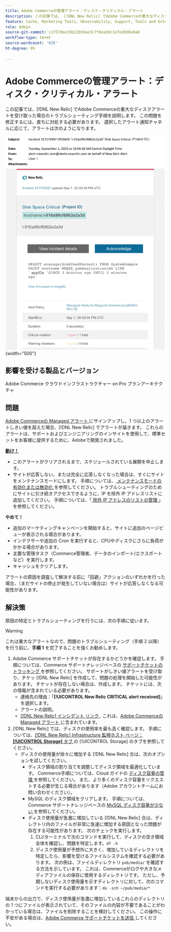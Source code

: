 ```yaml
---
title: Adobe Commerceの管理アラート：ディスク・クリティカル・アラート
description: この記事では、 [!DNL New Relic] でAdobe Commerceの重大なディスクアラートを受け取った場合のトラブルシューティング手順を説明します。 この問題を修正するには、直ちに対処する必要があります。
feature: Cache, Marketing Tools, Observability, Support, Tools and External Services
role: Admin
source-git-commit: c1757dee33b22b5dae3c7f0eab9c1efe20d0a9a8
workflow-type: tm+mt
source-wordcount: '635'
ht-degree: 0%

---
```



# Adobe Commerceの管理アラート：ディスク・クリティカル・アラート

この記事では、[!DNL New Relic] でAdobe Commerceの重大なディスクアラートを受け取った場合のトラブルシューティング手順を説明します。 この問題を修正するには、直ちに対処する必要があります。 選択したアラート通知チャネルに応じて、アラートは次のようになります。

![disk critical アラート ](../../assets/managed-alerts/disk-critical-magento-managed.png){width="500"}

## 影響を受ける製品とバージョン

Adobe Commerce クラウドインフラストラクチャー on Pro プランアーキテクチャ

## 問題

[Adobe Commerceの Managed アラート ](managed-alerts-for-magento-commerce.md) にサインアップし、1 つ以上のアラートしきい値を超えた場合、[!DNL New Relic] でアラートが届きます。 これらのアラートは、サポートおよびエンジニアリングのインサイトを使用して、標準セットをお客様に提供するために、Adobeで開発されました。

<u> **動け！**</u>

* このアラートがクリアされるまで、スケジュールされている展開を中止します。
* サイトが応答しない、または完全に応答しなくなった場合は、すぐにサイトをメンテナンスモードにします。 手順については、[ メンテナンスモードの有効化または無効化 ](https://experienceleague.adobe.com/en/docs/commerce-operations/installation-guide/tutorials/maintenance-mode) を参照してください。 トラブルシューティングのためにサイトに引き続きアクセスできるように、IP を除外 IP アドレスリストに追加してください。 手順については、「[ 除外 IP アドレスのリストの管理 ](https://experienceleague.adobe.com/en/docs/commerce-operations/installation-guide/tutorials/maintenance-mode#maintain-the-list-of-exempt-ip-addresses)」を参照してください。

**やめて！**

* 追加のマーケティングキャンペーンを開始すると、サイトに追加のページビューが表示される場合があります。
* インデクサーや追加の Cron を実行すると、CPUやディスクにさらに負荷がかかる場合があります。
* 主要な管理タスク（Commerce管理者、データのインポート/エクスポートなど）を実行します。
* キャッシュをクリアします。

アラートの原因を調査して解決する前に「回避」アクションのいずれかを行った場合、（まだサイトの停止が発生していない場合は）サイトが応答しなくなる可能性があります。

## 解決策

原因の特定とトラブルシューティングを行うには、次の手順に従います。

>[!WARNING]
>
>これは重大なアラートなので、問題のトラブルシューティング（手順 2 以降）を行う前に、**手順 1** を完了することを強くお勧めします。

1. Adobe Commerce サポートチケットが存在するかどうかを確認します。 手順については、Commerce サポートナレッジベースの [ サポートチケットのトラッキング ](https://experienceleague.adobe.com/en/docs/commerce-knowledge-base/kb/help-center-guide/magento-help-center-user-guide#track-support-case) を参照してください。 サポートがしきい値アラートを受け取り、チケッ [!DNL New Relic] を作成して、問題の処理を開始した可能性があります。 チケットが存在しない場合は、作成します。 チケットには、次の情報が含まれている必要があります。
   * 連絡先の理由：「**[!UICONTROL New Relic CRITICAL alert received]**」を選択します。
   * アラートの説明。
   * [[!DNL New Relic]  インシデント リンク ](https://docs.newrelic.com/docs/alerts/incident-management/view-event-details-incidents/). これは、[Adobe Commerceの Managed アラート ](managed-alerts-for-magento-commerce.md) に含まれています。
1. [!DNL New Relic] では、ディスクの使用率を最も高く確認します。 手順については、[[!DNL New Relic] Infrastructure 監視ホスト ページ：**[!UICONTROL Storage]** タブ ](https://docs.newrelic.com/docs/infrastructure/infrastructure-ui-pages/infra-hosts-ui-page/#storage) の [!UICONTROL Storage] のタブを参照してください。
   * ディスクの使用量が徐々に増加する [!DNL New Relic] 合は、次のオプションを試してください。
      * ディスク領域の割り当てを調整してディスク領域を最適化しています。 Commerce手順については、Cloud ガイドの [ ディスク容量の管理 ](https://experienceleague.adobe.com/docs/commerce-cloud-service/user-guide/develop/storage/manage-disk-space.html) を参照してください。 また、より多くのディスク容量をリクエストする必要が生じる場合があります（Adobe アカウントチームにお問い合わせください）。
      * MySQL のディスク領域をクリアします。 手順については、Commerce サポートナレッジベースの [MySQL ディスク容量が少ない ](https://experienceleague.adobe.com/en/docs/commerce-knowledge-base/kb/troubleshooting/database/mysql-disk-space-is-low-on-magento-commerce-cloud) を参照してください。
      * ディスク使用量が急激に増加している [!DNL New Relic] 合は、ディレクトリ内のファイルが非常に急速に増加する原因となった問題が存在する可能性があります。 次のチェックを実行します。
         1. CLI/ターミナルで次のコマンドを実行して、ディスクの空き領域全体を確認し、問題を特定します。`df -h`
         1. ディスク使用量が予想外に大きく、増加しているディレクトリを特定したら、影響を受けるファイルシステムを確認する必要があります。 次の例は、ファイルディレクトリ `pub/media/` を確認する方法を示しています。 これは、Commerceがログや大きなメディアファイルの保存に使用するディレクトリです。 ただし、予期しないディスク使用量を示すディレクトリに対して、次のコマンドを実行する必要があります：`du -sch ~/pub/media/*`

端末からの出力で、ディスク使用量が急激に増加しているこれらのディレクトリの 1 つにファイルが表示されていて、そのファイルの内容が不要であることがわかっている場合は、ファイルを削除することを検討してください。 この操作に不安がある場合は、[Adobe Commerce サポートチケットを送信 ](https://experienceleague.adobe.com/en/docs/commerce-knowledge-base/kb/help-center-guide/magento-help-center-user-guide#support-case) してください。

